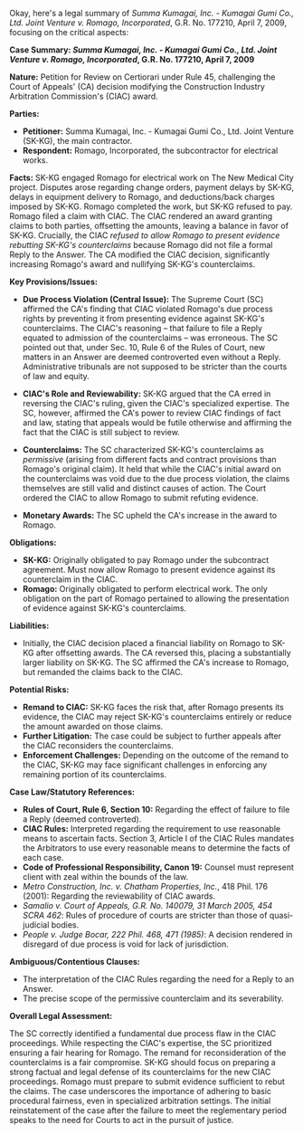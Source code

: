 Okay, here's a legal summary of *Summa Kumagai, Inc. - Kumagai Gumi Co., Ltd. Joint Venture v. Romago, Incorporated*, G.R. No. 177210, April 7, 2009, focusing on the critical aspects:

**Case Summary: *Summa Kumagai, Inc. - Kumagai Gumi Co., Ltd. Joint Venture v. Romago, Incorporated*, G.R. No. 177210, April 7, 2009**

**Nature:** Petition for Review on Certiorari under Rule 45, challenging the Court of Appeals' (CA) decision modifying the Construction Industry Arbitration Commission's (CIAC) award.

**Parties:**

*   **Petitioner:** Summa Kumagai, Inc. - Kumagai Gumi Co., Ltd. Joint Venture (SK-KG), the main contractor.
*   **Respondent:** Romago, Incorporated, the subcontractor for electrical works.

**Facts:** SK-KG engaged Romago for electrical work on The New Medical City project. Disputes arose regarding change orders, payment delays by SK-KG, delays in equipment delivery to Romago, and deductions/back charges imposed by SK-KG. Romago completed the work, but SK-KG refused to pay. Romago filed a claim with CIAC. The CIAC rendered an award granting claims to both parties, offsetting the amounts, leaving a balance in favor of SK-KG. Crucially, the CIAC *refused to allow Romago to present evidence rebutting SK-KG's counterclaims* because Romago did not file a formal Reply to the Answer. The CA modified the CIAC decision, significantly increasing Romago's award and nullifying SK-KG's counterclaims.

**Key Provisions/Issues:**

*   **Due Process Violation (Central Issue):**  The Supreme Court (SC) affirmed the CA's finding that CIAC violated Romago's due process rights by preventing it from presenting evidence against SK-KG's counterclaims. The CIAC's reasoning – that failure to file a Reply equated to admission of the counterclaims – was erroneous. The SC pointed out that, under Sec. 10, Rule 6 of the Rules of Court, new matters in an Answer are deemed controverted even without a Reply. Administrative tribunals are not supposed to be stricter than the courts of law and equity.

*   **CIAC's Role and Reviewability:** SK-KG argued that the CA erred in reversing the CIAC's ruling, given the CIAC's specialized expertise. The SC, however, affirmed the CA's power to review CIAC findings of fact and law, stating that appeals would be futile otherwise and affirming the fact that the CIAC is still subject to review.

*   **Counterclaims:** The SC characterized SK-KG's counterclaims as *permissive* (arising from different facts and contract provisions than Romago's original claim). It held that while the CIAC's initial award on the counterclaims was void due to the due process violation, the claims themselves are still valid and distinct causes of action. The Court ordered the CIAC to allow Romago to submit refuting evidence.

*   **Monetary Awards:** The SC upheld the CA's increase in the award to Romago.

**Obligations:**

*   **SK-KG:** Originally obligated to pay Romago under the subcontract agreement. Must now allow Romago to present evidence against its counterclaim in the CIAC.
*   **Romago:** Originally obligated to perform electrical work. The only obligation on the part of Romago pertained to allowing the presentation of evidence against SK-KG's counterclaims.

**Liabilities:**

*   Initially, the CIAC decision placed a financial liability on Romago to SK-KG after offsetting awards. The CA reversed this, placing a substantially larger liability on SK-KG. The SC affirmed the CA's increase to Romago, but remanded the claims back to the CIAC.

**Potential Risks:**

*   **Remand to CIAC:** SK-KG faces the risk that, after Romago presents its evidence, the CIAC may reject SK-KG's counterclaims entirely or reduce the amount awarded on those claims.
*   **Further Litigation:**  The case could be subject to further appeals after the CIAC reconsiders the counterclaims.
*   **Enforcement Challenges:** Depending on the outcome of the remand to the CIAC, SK-KG may face significant challenges in enforcing any remaining portion of its counterclaims.

**Case Law/Statutory References:**

*   **Rules of Court, Rule 6, Section 10:** Regarding the effect of failure to file a Reply (deemed controverted).
*   **CIAC Rules:** Interpreted regarding the requirement to use reasonable means to ascertain facts. Section 3, Article I of the CIAC Rules mandates the Arbitrators to use every reasonable means to determine the facts of each case.
*   **Code of Professional Responsibility, Canon 19:** Counsel must represent client with zeal within the bounds of the law.
*   *Metro Construction, Inc. v. Chatham Properties, Inc.*, 418 Phil. 176 (2001): Regarding the reviewability of CIAC awards.
* *Samalio v. Court of Appeals, G.R. No. 140079, 31 March 2005, 454 SCRA 462*: Rules of procedure of courts are stricter than those of quasi-judicial bodies.
* *People v. Judge Bocar, 222 Phil. 468, 471 (1985)*: A decision rendered in disregard of due process is void for lack of jurisdiction.

**Ambiguous/Contentious Clauses:**

*   The interpretation of the CIAC Rules regarding the need for a Reply to an Answer.
* The precise scope of the permissive counterclaim and its severability.

**Overall Legal Assessment:**

The SC correctly identified a fundamental due process flaw in the CIAC proceedings. While respecting the CIAC's expertise, the SC prioritized ensuring a fair hearing for Romago. The remand for reconsideration of the counterclaims is a fair compromise. SK-KG should focus on preparing a strong factual and legal defense of its counterclaims for the new CIAC proceedings.  Romago must prepare to submit evidence sufficient to rebut the claims. The case underscores the importance of adhering to basic procedural fairness, even in specialized arbitration settings. The initial reinstatement of the case after the failure to meet the reglementary period speaks to the need for Courts to act in the pursuit of justice.

